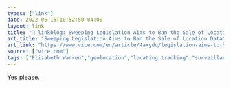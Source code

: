 ```yaml
---
types: ["link"]
date: 2022-06-15T10:52:50-04:00
layout: link
title: "🔗 linkblog: Sweeping Legislation Aims to Ban the Sale of Location Data'"
art_title: "Sweeping Legislation Aims to Ban the Sale of Location Data"
art_link: "https://www.vice.com/en/article/4axydq/legislation-aims-to-ban-health-and-location-data-protection-act"
source: ["vice.com"]
tags: ["Elizabeth Warren","geolocation","locating tracking","surveillance","privacy"]
---
```

Yes please.
 
